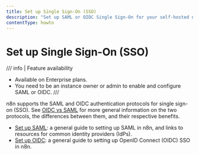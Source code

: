 ```yaml
---
title: Set up Single Sign-On (SSO)
description: "Set up SAML or OIDC Single Sign-On for your self-hosted n8n instance."
contentType: howto
---
```


# Set up Single Sign-On (SSO)

/// info | Feature availability
* Available on Enterprise plans.
* You need to be an instance owner or admin to enable and configure SAML or OIDC.
///	

n8n supports the SAML and OIDC authentication protocols for single sign-on (SSO). See [OIDC vs SAML](https://www.onelogin.com/learn/oidc-vs-saml) for more general information on the two protocols, the differences between them, and their respective benefits.

* [Set up SAML](/user-management/saml/setup.md): a general guide to setting up SAML in n8n, and links to resources for common identity providers (IdPs).
* [Set up OIDC](/user-management/oidc/setup.md): a general guide to setting up OpenID Connect (OIDC) SSO in n8n.

